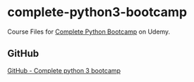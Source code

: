 # complete-python3-bootcamp

Course Files for [Complete Python Bootcamp](https://www.udemy.com/course/complete-python-bootcamp/) on Udemy.

## GitHub

[GitHub - Complete python 3 bootcamp](https://github.com/Pierian-Data/Complete-Python-3-Bootcamp)
